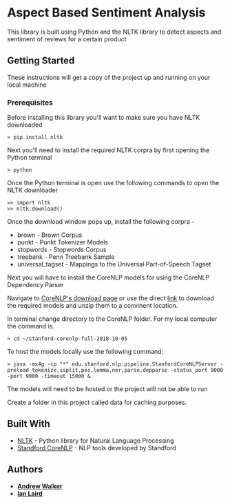# Aspect Based Sentiment Analysis

This library is built using Python and the NLTK library to detect aspects and sentiment of reviews for a certain product

## Getting Started

These instructions will get a copy of the project up and running on your local machine

### Prerequisites

Before installing this library you'll want to make sure you have NLTK downloaded

```
> pip install nltk
```

Next you'll need to install the required NLTK corpra by first opening the Python terminal
```
> python
```

Once the Python terminal is open use the following commands to open the NLTK downloader
```
>> import nltk
>> nltk.download()
```

Once the download window pops up, install the following corpra -

* brown - Brown Corpus
* punkt - Punkt Tokenizer Models
* stopwords - Stopwords Corpus
* treebank - Penn Treebank Sample
* universal_tagset - Mappings to the Universal Part-of-Speech Tagset

Next you will have to install the CoreNLP models for using the CoreNLP Dependency Parser

Navigate to [CoreNLP's download page](https://stanfordnlp.github.io/CoreNLP/download.html) or use the direct [link](https://nlp.stanford.edu/software/stanford-parser-full-2018-10-17.zip) to download the required models and unzip them to a convinent location.

In terminal change directory to the CoreNLP folder. For my local computer the command is.
```
> cd ~/stanford-corenlp-full-2018-10-05
```

To host the models locally use the following command:

```
> java -mx4g -cp "*" edu.stanford.nlp.pipeline.StanfordCoreNLPServer -preload tokenize,ssplit,pos,lemma,ner,parse,depparse -status_port 9000 -port 9000 -timeout 15000 & 
``` 

The models will need to be hosted or the project will not be able to run

Create a folder in this project called data for caching purposes.

## Built With

* [NLTK](https://www.nltk.org/) - Python library for Natural Language Processing
* [Standford CoreNLP](https://stanfordnlp.github.io/CoreNLP/) - NLP tools developed by Standford

## Authors

* [**Andrew Walker**](https://github.com/walker76)
* [**Ian Laird**](https://github.com/i-laird)
